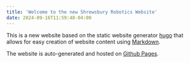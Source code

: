 ```yaml
---
title: 'Welcome to the new Shrewsbury Robotics Website'
date: 2024-09-16T11:59:48-04:00
---
```


This is a new website based on the static website generator [hugo](https://gohugo.io/) that allows for easy creation of website content using [Markdown](https://www.markdownguide.org/basic-syntax/).

The website is auto-generated and hosted on [Github Pages](https://pages.github.com). 